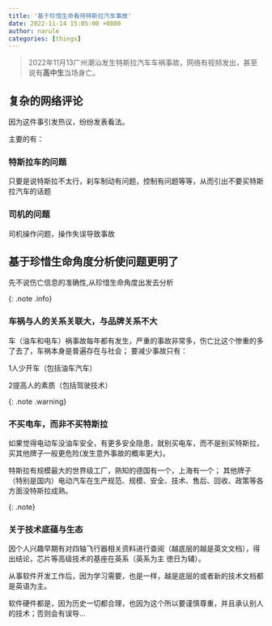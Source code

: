 ```yaml
---
title: '基于珍惜生命看待特斯拉汽车事故'
date: 2022-11-14 15:05:00 +0800
author: narule
categories: [things]
---
```


>2022年11月13广州潮汕发生特斯拉汽车车祸事故，网络有视频发出，甚至说有**高中生**当场身亡。

## 复杂的网络评论
因为这件事引发热议，纷纷发表看法。

主要的有：
### 特斯拉车的问题
只要是说特斯拉不太行，刹车制动有问题，控制有问题等等，从而引出不要买特斯拉汽车的话题

### 司机的问题
司机操作问题，操作失误导致事故



## 基于珍惜生命角度分析使问题更明了

先不说伤亡信息的准确性,从珍惜生命角度出发去分析

{: .note .info}
### 车祸与人的关系关联大，与品牌关系不大
车（油车和电车）祸事故每年都有发生，严重的事故非常多，伤亡比这个惨重的多了去了，车祸本身是普遍存在与社会；
要减少事故只有： 

1人少开车（包括油车汽车） 

2提高人的素质（包括驾驶技术）

{: .note .warning}
### 不买电车，而非不买特斯拉
如果觉得电动车没油车安全，有更多安全隐患，就别买电车，而不是别买特斯拉，买其他牌子一般更危险(发生意外事故的概率更大)。

特斯拉有规模最大的世界级工厂，熟知的德国有一个，上海有一个；
其他牌子（特别是国内）电动汽车在生产规范、规模、安全、技术、售后、回收、政策等各方面没特斯拉成熟。

{: .note}
### 关于技术底蕴与生态
因个人兴趣早期有对四轴飞行器相关资料进行查阅（越底层的越是英文文档），得出结论，芯片等高级技术的基座在英系（英系为主 徳日为辅）。

从事软件开发工作后，因为学习需要，也是一样，越是底层的或者新的技术文档都是英语为主。

软件硬件都是，因为历史一切都合理，也因为这个所以要谨慎尊重，并且承认别人的技术；否则会有误导...